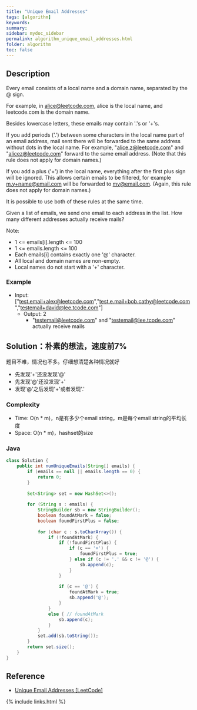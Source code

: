 ```yaml
---
title: "Unique Email Addresses"
tags: [algorithm]
keywords:
summary:
sidebar: mydoc_sidebar
permalink: algorithm_unique_email_addresses.html
folder: algorithm
toc: false
---
```


## Description
Every email consists of a local name and a domain name, separated by the @ sign.

For example, in alice@leetcode.com, alice is the local name, and leetcode.com is the domain name.

Besides lowercase letters, these emails may contain '.'s or '+'s.

If you add periods ('.') between some characters in the local name part of an email address, mail sent there will be forwarded to the same address without dots in the local name.  For example, "alice.z@leetcode.com" and "alicez@leetcode.com" forward to the same email address.  (Note that this rule does not apply for domain names.)

If you add a plus ('+') in the local name, everything after the first plus sign will be ignored. This allows certain emails to be filtered, for example m.y+name@email.com will be forwarded to my@email.com.  (Again, this rule does not apply for domain names.)

It is possible to use both of these rules at the same time.

Given a list of emails, we send one email to each address in the list.  How many different addresses actually receive mails? 

Note:
* 1 <= emails[i].length <= 100
* 1 <= emails.length <= 100
* Each emails[i] contains exactly one '@' character.
* All local and domain names are non-empty.
* Local names do not start with a '+' character.

### Example
* Input: ["test.email+alex@leetcode.com","test.e.mail+bob.cathy@leetcode.com","testemail+david@lee.tcode.com"]
  * Output: 2
    * "testemail@leetcode.com" and "testemail@lee.tcode.com" actually receive mails

## Solution：朴素的想法，速度前7%
题目不难，情况也不多。仔细想清楚各种情况就好
* 先发现'+'还没发现'@'
* 先发现'@'还没发现'+'
* 发现'@'之后发现'+'或者发现'.'

### Complexity
* Time: O(n * m)，n是有多少个email string，m是每个email string的平均长度
* Space: O(n * m)，hashset的size

### Java
```java
class Solution {
    public int numUniqueEmails(String[] emails) {
        if (emails == null || emails.length == 0) {
            return 0;
        }
        
        Set<String> set = new HashSet<>();
        
        for (String s : emails) {
            StringBuilder sb = new StringBuilder();
            boolean foundAtMark = false;
            boolean foundFirstPlus = false;
                
            for (char c : s.toCharArray()) {
                if (!foundAtMark) {
                    if (!foundFirstPlus) {
                        if (c == '+') {
                            foundFirstPlus = true;
                        } else if (c != '.' && c != '@') {
                            sb.append(c);
                        }
                    }
                    
                    if (c == '@') {
                        foundAtMark = true;
                        sb.append('@');
                    } 
                } 
                else { // foundAtMark
                    sb.append(c);
                }
            }
            set.add(sb.toString());
        }
        return set.size();
    }
}
```

## Reference
* [Unique Email Addresses [LeetCode]](https://leetcode.com/problems/unique-email-addresses/description/)

{% include links.html %}
